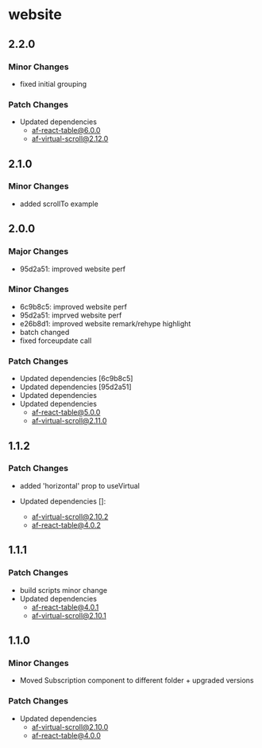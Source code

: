 # website

## 2.2.0

### Minor Changes

-   fixed initial grouping

### Patch Changes

-   Updated dependencies
    -   af-react-table@6.0.0
    -   af-virtual-scroll@2.12.0

## 2.1.0

### Minor Changes

-   added scrollTo example

## 2.0.0

### Major Changes

-   95d2a51: improved website perf

### Minor Changes

-   6c9b8c5: improved website perf
-   95d2a51: imprved website perf
-   e26b8d1: improved website remark/rehype highlight
-   batch changed
-   fixed forceupdate call

### Patch Changes

-   Updated dependencies [6c9b8c5]
-   Updated dependencies [95d2a51]
-   Updated dependencies
-   Updated dependencies
    -   af-react-table@5.0.0
    -   af-virtual-scroll@2.11.0

## 1.1.2

### Patch Changes

-   added 'horizontal' prop to useVirtual

-   Updated dependencies []:
    -   af-virtual-scroll@2.10.2
    -   af-react-table@4.0.2

## 1.1.1

### Patch Changes

-   build scripts minor change
-   Updated dependencies
    -   af-react-table@4.0.1
    -   af-virtual-scroll@2.10.1

## 1.1.0

### Minor Changes

-   Moved Subscription component to different folder + upgraded versions

### Patch Changes

-   Updated dependencies
    -   af-virtual-scroll@2.10.0
    -   af-react-table@4.0.0
